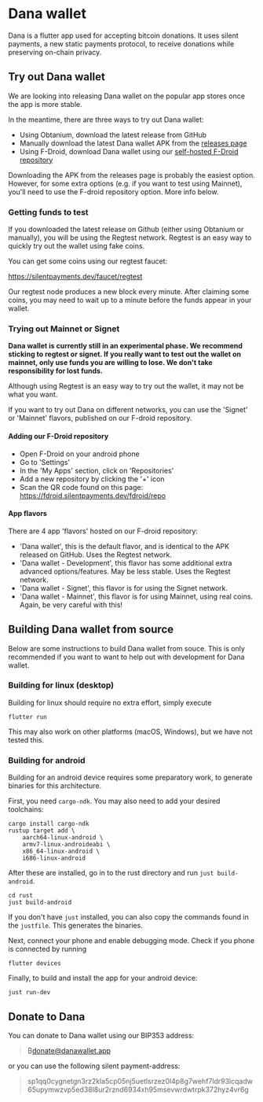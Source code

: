 # Dana wallet

Dana is a flutter app used for accepting bitcoin donations. It uses silent payments, a new static payments protocol, to receive donations while preserving on-chain privacy.

## Try out Dana wallet

We are looking into releasing Dana wallet on the popular app stores once the app is more stable.

In the meantime, there are three ways to try out Dana wallet:

- Using Obtanium, download the latest release from GitHub
- Manually download the latest Dana wallet APK from the [releases page](https://github.com/cygnet3/danawallet/releases)
- Using F-Droid, download Dana wallet using our [self-hosted F-Droid repository](https://fdroid.silentpayments.dev/fdroid/repo)

Downloading the APK from the releases page is probably the easiest option.
However, for some extra options (e.g. if you want to test using Mainnet), you'll need to use the F-droid repository option. More info below.

### Getting funds to test

If you downloaded the latest release on Github (either using Obtanium or manually), you will be using the Regtest network.
Regtest is an easy way to quickly try out the wallet using fake coins.

You can get some coins using our regtest faucet:

https://silentpayments.dev/faucet/regtest

Our regtest node produces a new block every minute.
After claiming some coins, you may need to wait up to a minute before the funds appear in your wallet.

### Trying out Mainnet or Signet

**Dana wallet is currently still in an experimental phase. We recommend sticking to regtest or signet. If you really want to test out the wallet on mainnet, only use funds you are willing to lose. We don't take responsibility for lost funds.**

Although using Regtest is an easy way to try out the wallet, it may not be what you want.

If you want to try out Dana on different networks, you can use the 'Signet' or 'Mainnet' flavors, published on our F-droid repository.

#### Adding our F-Droid repository

- Open F-Droid on your android phone
- Go to 'Settings'
- In the 'My Apps' section, click on 'Repositories'
- Add a new repository by clicking the '+' icon
- Scan the QR code found on this page: https://fdroid.silentpayments.dev/fdroid/repo

#### App flavors

There are 4 app 'flavors' hosted on our F-droid repository:

- 'Dana wallet', this is the default flavor, and is identical to the APK released on GitHub. Uses the Regtest network.
- 'Dana wallet - Development', this flavor has some additional extra advanced options/features. May be less stable. Uses the Regtest network.
- 'Dana wallet - Signet', this flavor is for using the Signet network.
- 'Dana wallet - Mainnet', this flavor is for using Mainnet, using real coins. Again, be very careful with this!

## Building Dana wallet from source

Below are some instructions to build Dana wallet from souce. This is only recommended if you want to want to help out with development for Dana wallet.

### Building for linux (desktop)

Building for linux should require no extra effort, simply execute

```
flutter run
```

This may also work on other platforms (macOS, Windows), but we have not tested this.

### Building for android

Building for an android device requires some preparatory work, to generate binaries for this architecture.

First, you need `cargo-ndk`. You may also need to add your desired toolchains:

```
cargo install cargo-ndk
rustup target add \
    aarch64-linux-android \
    armv7-linux-androideabi \
    x86_64-linux-android \
    i686-linux-android
```

After these are installed, go in to the rust directory and run `just build-android`.

```
cd rust
just build-android
```

If you don't have `just` installed, you can also copy the commands found in the `justfile`.
This generates the binaries.

Next, connect your phone and enable debugging mode.
Check if you phone is connected by running

```
flutter devices
```

Finally, to build and install the app for your android device:

```
just run-dev
```

## Donate to Dana

You can donate to Dana wallet using our BIP353 address:

> ₿donate@danawallet.app

or you can use the following silent payment-address:

> sp1qq0cygnetgn3rz2kla5cp05nj5uetlsrzez0l4p8g7wehf7ldr93lcqadw65upymwzvp5ed38l8ur2rznd6934xh95msevwrdwtrpk372hyz4vr6g